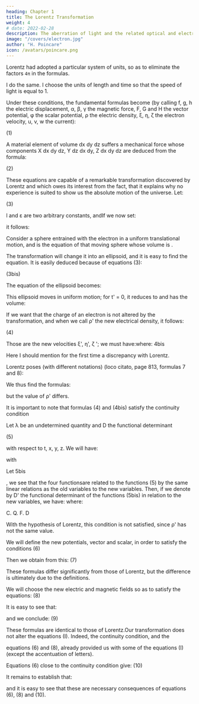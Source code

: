 ```yaml
---
heading: Chapter 1
title: The Lorentz Transformation
weight: 4
# date: 2022-02-28
description: The aberration of light and the related optical and electrical phenomena seems to provide us a means of determining the absolute motion of the Earth
image: "/covers/electron.jpg"
author: "H. Poincare"
icon: /avatars/poincare.png
---
```



Lorentz had adopted a particular system of units, so as to eliminate the factors `4π` in the formulas. 

I do the same. I choose the units of length and time so that the speed of light is equal to 1. 

Under these conditions, the fundamental formulas become (by calling f, g, h the electric displacement, α, β, γ the magnetic force, F, G and H the vector potential, φ the scalar potential, ρ the electric density, ξ, η, ζ the electron velocity, u, v, w the current): 

(1)

A material element of volume dx dy dz suffers a mechanical force whose components X dx dy
dz, Y dz dx dy, Z dx dy dz are deduced from the formula:

(2)

These equations are capable of a remarkable transformation discovered by Lorentz and which
owes its interest from the fact, that it explains why no experience is suited to show us the
absolute motion of the universe. Let:

(3)

l and ε are two arbitrary constants, andIf we now set: 

it follows:

Consider a sphere entrained with the electron in a uniform translational motion, and
is the equation of that moving sphere whose volume is
.

The transformation will change it into an ellipsoid, and it is easy to find the equation. It is easily
deduced because of equations (3):

(3bis)

The equation of the ellipsoid becomes:

This ellipsoid moves in uniform motion; for t' = 0, it reduces to
and has the volume:

If we want that the charge of an electron is not altered by the transformation, and when we call
ρ' the new electrical density, it follows:

(4)

Those are the new velocities ξ', η', ζ '; we must have:where:
4bis

Here I should mention for the first time a discrepancy with Lorentz.

Lorentz poses (with different notations) (loco citato, page 813, formulas 7 and 8):

We thus find the formulas:

but the value of ρ' differs.

It is important to note that formulas (4) and (4bis) satisfy the continuity condition

Let λ be an undetermined quantity and D the functional determinant

(5)

with respect to t, x, y, z. We will have:

with

Let
5bis

, we see that the four functionsare related to the functions (5) by the same linear relations as the old variables to the new
variables. Then, if we denote by D' the functional determinant of the functions (5bis) in relation to
the new variables, we have:
where:

C. Q. F. D

With the hypothesis of Lorentz, this condition is not satisfied, since ρ' has not the same value.

We will define the new potentials, vector and scalar, in order to satisfy the conditions
(6)

Then we obtain from this:
(7)

These formulas differ significantly from those of Lorentz, but the difference is ultimately due to
the definitions.

We will choose the new electric and magnetic fields so as to satisfy the equations:
(8)

It is easy to see that:


and we conclude:
(9)

These formulas are identical to those of Lorentz.Our transformation does not alter the equations (I). Indeed, the continuity condition, and the

equations (6) and (8), already provided us with some of the equations (I) (except the
accentuation of letters).

Equations (6) close to the continuity condition give:
(10)

It remains to establish that:

and it is easy to see that these are necessary consequences of equations (6), (8) and (10).

